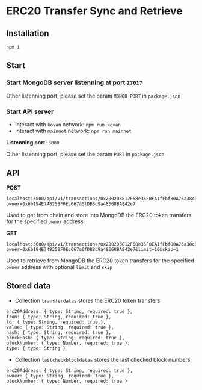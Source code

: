 # ERC20 Transfer Sync and Retrieve

## Installation

`npm i`

## Start

### Start MongoDB server listenning at port `27017`

Other listenning port, please set the param `MONGO_PORT` in `package.json`

### Start API server

  - Interact with `kovan` network: `npm run kovan`
  - Interact with `mainnet` network: `npm run mainnet`

**Listenning port:** `3000`

Other listenning port, please set the param `PORT` in `package.json`

## API

**POST**

```
localhost:3000/api/v1/transactions/0x2002D3812F58e35F0EA1fFbf80A75a38c32175fA?owner=0x6b194E74825BF0Ec067a6fDB8d9a48668BA842e7
```

Used to get from chain and store into MongoDB the ERC20 token transfers for the specified `owner` address

**GET**

```
localhost:3000/api/v1/transactions/0x2002D3812F58e35F0EA1fFbf80A75a38c32175fA?owner=0x6b194E74825BF0Ec067a6fDB8d9a48668BA842e7&limit=10&skip=1
```

Used to retrieve from MongoDB the ERC20 token transfers for the specified `owner` address with optional `limit` and `skip`

## Stored data

  - Collection `transferdatas` stores the ERC20 token transfers

```
erc20Address: { type: String, required: true },
from: { type: String, required: true },
to: { type: String, required: true },
value: { type: String, required: true },
hash: { type: String, required: true },
blockHash: { type: String, required: true },
blockNumber: { type: Number, required: true },
type: { type: String }
```

  - Collection `lastcheckblockdatas` stores the last checked block numbers

```
erc20Address: { type: String, required: true },
owner: { type: String, required: true },
blockNumber: { type: Number, required: true }
```




